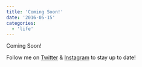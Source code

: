 ```yaml
---
title: 'Coming Soon!'
date: '2016-05-15'
categories:
  - 'life'
---
```


Coming Soon!

Follow me on [Twitter](https://twitter.com/kaleighcodes) & [Instagram](https://www.instagram.com/codebikerun/) to stay up to date!
